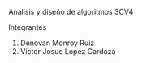 Analisis y diseño de algoritmos 3CV4

Integrantes
1. Denovan Monroy Ruiz
2. Victor Josue Lopez Cardoza

